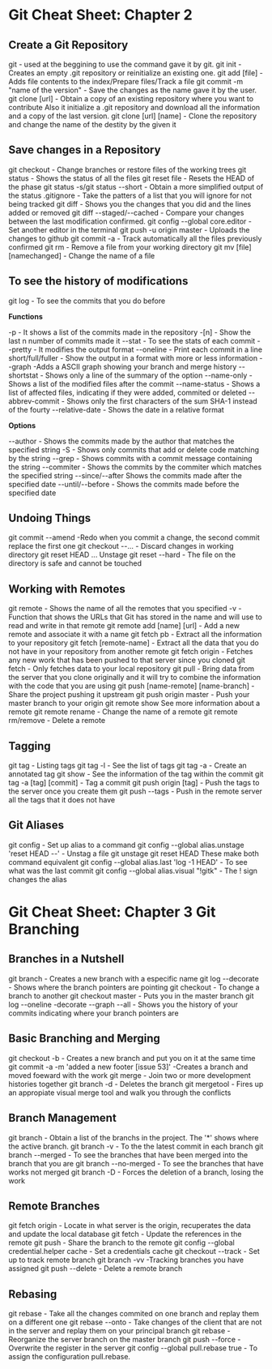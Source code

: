 # Git Cheat Sheet: Chapter 2 #
## Create a Git Repository ##

git - used at the beggining to use the command gave it by git.
git init - Creates an empty .git repository or reinitialize an existing one.
git add [file] - Adds file contents to the index/Prepare files/Track a file
git commit -m "name of the version" - Save the changes as the name gave it by the user.
git clone [url] - Obtain a copy of an existing repository where you want to contribute
		Also it initialize a .git repository and download all the information and
		a copy of the last version.
git clone [url] [name] - Clone the repository and change the name of the destity by the given it
 
## Save changes in a Repository ##

git checkout - Change branches or restore files of the working trees
git status - Shows the status of all the files
git reset <HEAD> file - Resets the HEAD of the phase
git status -s/git status --short - Obtain a more simplified output of the status
.gitignore - Take the patters of a list that you will ignore for not being tracked
git diff - Shows you the changes that you did and the lines added or removed
git diff --staged/--cached - Compare your changes between the last modification confirmed.
git config --global core.editor - Set another editor in the terminal
git push -u origin master - Uploads the changes to github
git commit -a - Track automatically all the files previously confirmed
git rm - Remove a file from your working directory
git mv [file] [namechanged] - Change the name of a file

## To see the history of modifications ##

git log - To see the commits that you do before

**Functions**

-p - It shows a list of the commits made in the repository
-[n] - Show the last n number of commits made it
--stat - To see the stats of each commit
--pretty - It modifies the output format
--oneline - Print each commit in a line
short/full/fuller - Show the output in a format with more or less information
--graph -Adds a ASCII graph showing your branch and merge history
--shortstat - Shows only a line of the summary of the option
--name-only - Shows a list of the modified files after the commit
--name-status - Shows a list of affected files, indicating if they were added, commited or deleted
--abbrev-commit - Shows only the first characters of the sum SHA-1 instead of the fourty
--relative-date - Shows the date in a relative format

**Options**

--author - Shows the commits made by the author that matches the specified string
-S - Shows only commits that add or delete code matching by the string
--grep - Shows commits with a commit message containing the string
--commiter - Shows the commits by the commiter which matches the specified string
--since/--after Shows the commits made after the specified date
--until/--before - Shows the commits made before the specified date

## Undoing Things ##

git commit --amend -Redo when you commit a change, the second commit replace the first one
git checkout --<file>... - Discard changes in working directory
git reset HEAD <file>... Unstage
git reset --hard - The file on the directory is safe and cannot be touched

## Working with Remotes ##

git remote - Shows the name of all the remotes that you specified
-v - Function that shows the URLs that Git has stored in the name and will use to read and 
     write in that remote
git remote add [name] [url] - Add a new remote and associate it with a name
git fetch pb - Extract all the information to your repository
git fetch [remote-name] - Extract all the data that you do not have in your repository from
			another remote
git fetch origin - Fetches any new work that has been pushed to that server since you cloned
git fetch - Only fetches data to your local repository
git pull - Bring data from the server that you clone originally and it will try to combine the
	information with the code that you are using
git push [name-remote] [name-branch] - Share the project pushing it upstream
git push origin master - Push your master branch to your origin
git remote show <remote> See more information about a remote
git remote rename - Change the name of a remote
git remote rm/remove - Delete a remote

## Tagging ##

git tag - Listing tags
git tag -l - See the list of tags
git tag -a - Create an annotated tag
git show - See the information of the tag within the commit
git tag -a [tag] [commit] - Tag a commit
git push origin [tag] - Push the tags to the server once you create them
git push --tags - Push in the remote server all the tags that it does not have

## Git Aliases ##

git config - Set up alias to a command
git config --global alias.unstage 'reset HEAD --' - Unstag a file
git unstage <file>
git reset HEAD <file> These make both command equivalent
git config --global alias.last 'log -1 HEAD' - To see what was the last commit
git config --global alias.visual "!gitk" - The ! sign changes the alias

# Git Cheat Sheet: Chapter 3 Git Branching #

## Branches in a Nutshell ##

git branch <name> - Creates a new branch with a especific name
git log --decorate - Shows where the branch pointers are pointing
git checkout <branch> - To change a branch to another
git checkout master - Puts you in the master branch
git log --oneline -decorate --graph --all - Shows you the history of your commits indicating
					where your branch pointers are

## Basic Branching and Merging ##

git checkout -b - Creates a new branch and put you on it at the same time
git commit -a -m 'added a new footer [issue 53]' -Creates a branch and moved foeward with 
						the work
git merge <branch> - Join two or more development histories together
git branch -d <branch> - Deletes the branch
git mergetool - Fires up an appropiate visual merge tool and walk you through the conflicts

## Branch Management ##

git branch - Obtain a list of the branchs in the project. The '*' shows where the active
	   branch.
git branch -v - To the the latest commit in each branch
git branch --merged - To see the branches that have been merged into the branch that you are
git branch --no-merged - To see the branches that have works not merged
git branch -D - Forces the deletion of a branch, losing the work

## Remote Branches ##

git fetch origin - Locate in what server is the origin, recuperates the data and update the
		local database
git fetch - Update the references in the remote
git push <remote> <branch> - Share the branch to the remote
git config --global credential.helper cache - Set a credentials cache
git checkout --track - Set up to track remote branch
git branch -vv -Tracking branches you have assigned
git push --delete <branch> - Delete a remote branch

## Rebasing ##

git rebase - Take all the changes commited on one branch and replay them on a different one
git rebase --onto - Take changes of the client that are not in the server and replay them
		   on your principal branch
git rebase <basebranch> <topicbranch> - Reorganize the server branch on the master branch
git push --force - Overwrite the register in the server
git config --global pull.rebase true - To assign the configuration pull.rebase. 
